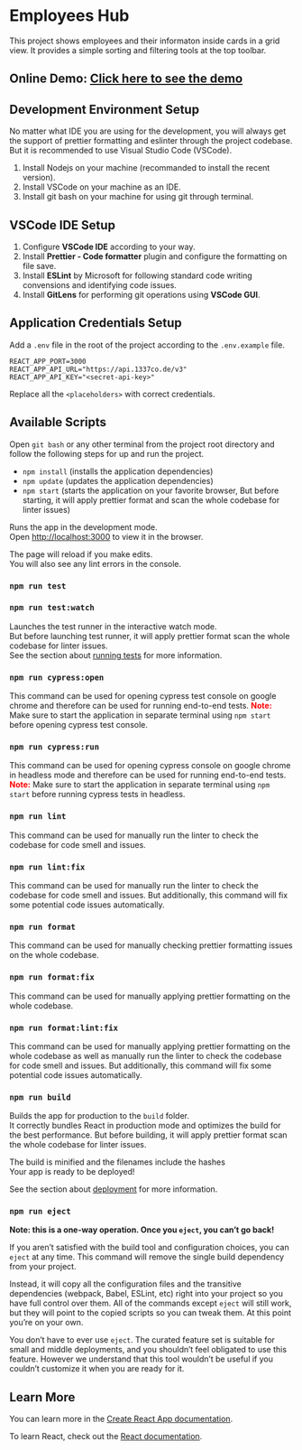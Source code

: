 # Employees Hub

This project shows employees and their informaton inside cards in a grid view. It provides a simple sorting and filtering tools at the top toolbar.

## Online Demo: [Click here to see the demo](https://employees-hub-app.web.app/)

## Development Environment Setup

No matter what IDE you are using for the development, you will always get the support of prettier formatting and eslinter through the project codebase. But it is recommended to use Visual Studio Code (VSCode).

1. Install Nodejs on your machine (recommanded to install the recent version).
2. Install VSCode on your machine as an IDE.
3. Install git bash on your machine for using git through terminal.

## VSCode IDE Setup

1. Configure **VSCode IDE** according to your way.
2. Install **Prettier - Code formatter** plugin and configure the formatting on file save.
3. Install **ESLint** by Microsoft for following standard code writing convensions and identifying code issues.
4. Install **GitLens** for performing git operations using **VSCode GUI**.

## Application Credentials Setup

Add a `.env` file in the root of the project according to the `.env.example` file.

```
REACT_APP_PORT=3000
REACT_APP_API_URL="https://api.1337co.de/v3"
REACT_APP_API_KEY="<secret-api-key>"
```

Replace all the `<placeholders>` with correct credentials.

## Available Scripts

Open `git bash` or any other terminal from the project root directory and follow the following steps for up and run the project.

- `npm install` (installs the application dependencies)
- `npm update` (updates the application dependencies)
- `npm start` (starts the application on your favorite browser, But before starting, it will apply prettier format and scan the whole codebase for linter issues)

Runs the app in the development mode.\
Open [http://localhost:3000](http://localhost:3000) to view it in the browser.

The page will reload if you make edits.\
You will also see any lint errors in the console.

### `npm run test`

### `npm run test:watch`

Launches the test runner in the interactive watch mode.\
But before launching test runner, it will apply prettier format scan the whole codebase for linter issues.\
See the section about [running tests](https://facebook.github.io/create-react-app/docs/running-tests) for more information.

### `npm run cypress:open`

This command can be used for opening cypress test console on google chrome and therefore can be used for running end-to-end tests. <span style="color: red; font-weight: bold">Note:</span> Make sure to start the application in separate terminal using `npm start` before opening cypress test console.

### `npm run cypress:run`

This command can be used for opening cypress console on google chrome in headless mode and therefore can be used for running end-to-end tests. <span style="color: red; font-weight: bold">Note:</span> Make sure to start the application in separate terminal using `npm start` before running cypress tests in headless.

### `npm run lint`

This command can be used for manually run the linter to check the codebase for code smell and issues.

### `npm run lint:fix`

This command can be used for manually run the linter to check the codebase for code smell and issues. But additionally, this command will fix some potential code issues automatically.

### `npm run format`

This command can be used for manually checking prettier formatting issues on the whole codebase.

### `npm run format:fix`

This command can be used for manually applying prettier formatting on the whole codebase.

### `npm run format:lint:fix`

This command can be used for manually applying prettier formatting on the whole codebase as well as manually run the linter to check the codebase for code smell and issues. But additionally, this command will fix some potential code issues automatically.

### `npm run build`

Builds the app for production to the `build` folder.\
It correctly bundles React in production mode and optimizes the build for the best performance. But before building, it will apply prettier format scan the whole codebase for linter issues.

The build is minified and the filenames include the hashes\
Your app is ready to be deployed!

See the section about [deployment](https://facebook.github.io/create-react-app/docs/deployment) for more information.

### `npm run eject`

**Note: this is a one-way operation. Once you `eject`, you can’t go back!**

If you aren’t satisfied with the build tool and configuration choices, you can `eject` at any time. This command will remove the single build dependency from your project.

Instead, it will copy all the configuration files and the transitive dependencies (webpack, Babel, ESLint, etc) right into your project so you have full control over them. All of the commands except `eject` will still work, but they will point to the copied scripts so you can tweak them. At this point you’re on your own.

You don’t have to ever use `eject`. The curated feature set is suitable for small and middle deployments, and you shouldn’t feel obligated to use this feature. However we understand that this tool wouldn’t be useful if you couldn’t customize it when you are ready for it.

## Learn More

You can learn more in the [Create React App documentation](https://facebook.github.io/create-react-app/docs/getting-started).

To learn React, check out the [React documentation](https://reactjs.org/).
